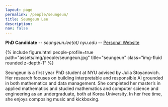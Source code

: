 ```yaml
---
layout: page
permalink: /people/seungeun/
title: Seungeun Lee
description: 
nav: false
---
```


**PhD Candidate** -- *seungeun.lee(at) nyu.edu* -- [Personal Website](https://duneag2.github.io/)

{% include figure.html people-profile=true path="assets/img/people/seungeun.jpg" title="seungeun" class="img-fluid rounded z-depth-1" %}

Seungeun is a first year PhD student at NYU advised by Julia Stoyanovich. Her research focuses on building interpretable and responsible AI grounded in both mathematics and data management. She completed her master’s in applied mathematics and studied mathematics and computer science and engineering as an undergraduate, both at Korea University. In her free time, she enjoys composing music and kickboxing.
